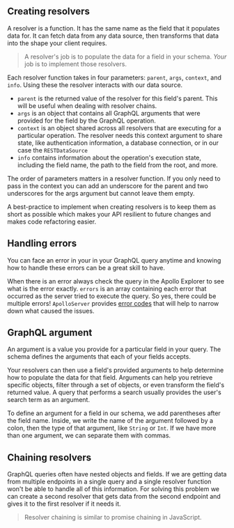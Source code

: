 ## Creating resolvers
A resolver is a function. It has the same name as the field that it populates data for. It can fetch data from any data source, then transforms that data into the shape your client requires.

> A resolver's job is to populate the data for a field in your schema. *Your* job is to implement those resolvers.

Each resolver function takes in four parameters: `parent`, `args`, `context`, and `info`. Using these the resolver interacts with our data source.

- `parent` is the returned value of the resolver for this field's parent. This will be useful when dealing with resolver chains.
- `args` is an object that contains all GraphQL arguments that were provided for the field by the GraphQL operation.
- `context` is an object shared across all resolvers that are executing for a particular operation. The resolver needs this context argument to share state, like authentication information, a database connection, or in our case the `RESTDataSource` 
- `info` contains information about the operation's execution state, including the field name, the path to the field from the root, and more.

The order of parameters matters in a resolver function. If you only need to pass in the context you can add an underscore for the parent and two underscores for the args argument but cannot leave them empty.

A best-practice to implement when creating resolvers is to keep them as short as possible which makes your API resilient to future changes and makes code refactoring easier.

## Handling errors
You can face an error in your in your GraphQL query anytime and knowing how to handle these errors can be a great skill to have.

When there is an error always check the query in the Apollo Explorer to see what is the error exactly. `errors` is an array containing each error that occurred as the server tried to execute the query. So yes, there could be multiple errors! `ApolloServer` provides [error codes](https://www.apollographql.com/docs/apollo-server/data/errors/#error-codes) that will help to narrow down what caused the issues.

## GraphQL argument
An argument is a value you provide for a particular field in your query. The schema defines the arguments that each of your fields accepts.

Your resolvers can then use a field's provided arguments to help determine how to populate the data for that field. Arguments can help you retrieve specific objects, filter through a set of objects, or even transform the field's returned value. A query that performs a search usually provides the user's search term as an argument.

To define an argument for a field in our schema, we add parentheses after the field name. Inside, we write the name of the argument followed by a colon, then the type of that argument, like `String` or `Int`. If we have more than one argument, we can separate them with commas.

## Chaining resolvers
GraphQL queries often have nested objects and fields. If we are getting data from multiple endpoints in a single query and a single resolver function won't be able to handle all of this information. For solving this problem we can create a second resolver that gets data from the second endpoint and gives it to the first resolver if it needs it.

>  Resolver chaining is similar to promise chaining in JavaScript.
